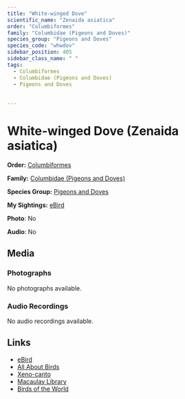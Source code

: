 ```yaml
---
title: "White-winged Dove"
scientific_name: "Zenaida asiatica"
order: "Columbiformes"
family: "Columbidae (Pigeons and Doves)"
species_group: "Pigeons and Doves"
species_code: "whwdov"
sidebar_position: 405
sidebar_class_name: " "
tags: 
  - Columbiformes
  - Columbidae (Pigeons and Doves)
  - Pigeons and Doves
  
  
---
```


# White-winged Dove (Zenaida asiatica)

**Order:** [Columbiformes](/tags/columbiformes)

**Family:** [Columbidae (Pigeons and Doves)](/tags/columbidae-pigeons-and-doves)

**Species Group:** [Pigeons and Doves](/tags/pigeons-and-doves)

**My Sightings:** [eBird](https://ebird.org/lifelist?r=world&time=life&spp=whwdov)

**Photo**: No 

**Audio**: No

## Media
### Photographs
No photographs available.

### Audio Recordings
No audio recordings available.

## Links
* [eBird](https://ebird.org/species/whwdov) 
* [All About Birds](https://www.allaboutbirds.org/guide/whwdov) 
* [Xeno-canto](https://www.xeno-canto.org/species/zenaida-asiatica) 
* [Macaulay Library](https://search.macaulaylibrary.org/catalog?taxonCode=whwdov&sort=rating_rank_desc)
* [Birds of the World](https://birdsoftheworld.org/bow/species/whwdov)
